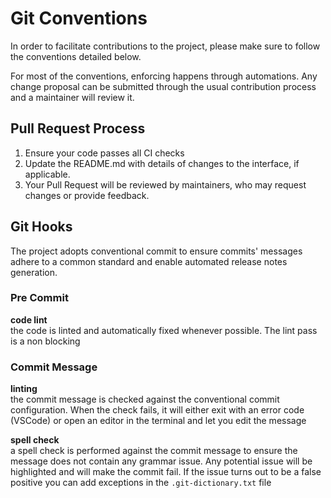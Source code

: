 # Git Conventions

In order to facilitate contributions to the project, please make sure to follow the conventions detailed below.

For most of the conventions, enforcing happens through automations. Any change proposal can be submitted through the usual contribution process and a maintainer will review it.

## Pull Request Process

1. Ensure your code passes all CI checks
2. Update the README.md with details of changes to the interface, if applicable.
3. Your Pull Request will be reviewed by maintainers, who may request changes or provide feedback.

## Git Hooks

The project adopts conventional commit to ensure commits' messages adhere to a common standard and enable automated release notes generation.

### Pre Commit

**code lint**\
the code is linted and automatically fixed whenever possible. The lint pass is a non blocking

### Commit Message

**linting**\
the commit message is checked against the conventional commit configuration. When the check fails, it will either exit with an error code (VSCode) or open an editor in the terminal and let you edit the message

**spell check**\
a spell check is performed against the commit message to ensure the message does not contain any grammar issue. Any potential issue will be highlighted and will make the commit fail. If the issue turns out to be a false positive you can add exceptions in the `.git-dictionary.txt` file
